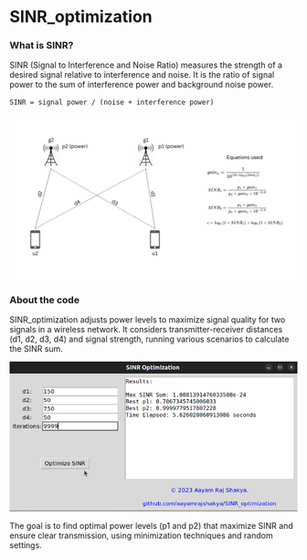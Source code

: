 # SINR_optimization

### What is SINR?
SINR (Signal to Interference and Noise Ratio) measures the strength of a desired signal relative to interference and noise. It is the ratio of signal power to the sum of interference power and background noise power.
```
SINR = signal power / (noise + interference power)
```

<img src="/diagram.png">

### About the code
SINR_optimization adjusts power levels to maximize signal quality for two signals in a wireless network. It considers transmitter-receiver distances (d1, d2, d3, d4) and signal strength, running various scenarios to calculate the SINR sum.

<p float="center">
  <img src = "/demo.png">
</p>


The goal is to find optimal power levels (p1 and p2) that maximize SINR and ensure clear transmission, using minimization techniques and random settings.
